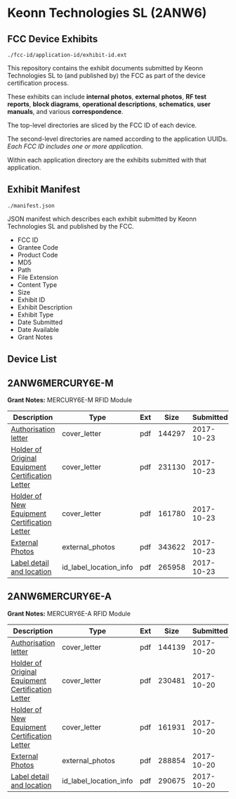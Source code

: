 # Keonn Technologies SL (2ANW6)
## FCC Device Exhibits

```
./fcc-id/application-id/exhibit-id.ext
```

This repository contains the exhibit documents submitted by Keonn Technologies SL to (and published by) the FCC as part of the device certification process.

These exhibits can include **internal photos**, **external photos**, **RF test reports**, **block diagrams**, **operational descriptions**, **schematics**, **user manuals**, and various **correspondence**.

The top-level directories are sliced by the FCC ID of each device.

The second-level directories are named according to the application UUIDs. *Each FCC ID includes one or more application.*

Within each application directory are the exhibits submitted with that application. 

## Exhibit Manifest

```
./manifest.json
```

JSON manifest which describes each exhibit submitted by Keonn Technologies SL and published by the FCC.

- FCC ID
- Grantee Code
- Product Code
- MD5
- Path
- File Extension
- Content Type
- Size
- Exhibit ID
- Exhibit Description
- Exhibit Type
- Date Submitted
- Date Available
- Grant Notes

## Device List
## 2ANW6MERCURY6E-M
**Grant Notes:** MERCURY6E-M RFID Module

| Description | Type | Ext | Size | Submitted | Available |
| ----------- | ---- | --- | ---- | --------- | --------- |
| [Authorisation letter](2ANW6MERCURY6E-M/876a402a23496383d9f1530a1ad0a9a5/3613727.pdf) | cover_letter | pdf | 144297 | 2017-10-23 | 2017-10-23 |
| [Holder of Original Equipment Certification Letter](2ANW6MERCURY6E-M/876a402a23496383d9f1530a1ad0a9a5/3613728.pdf) | cover_letter | pdf | 231130 | 2017-10-23 | 2017-10-23 |
| [Holder of New Equipment Certification Letter](2ANW6MERCURY6E-M/876a402a23496383d9f1530a1ad0a9a5/3613729.pdf) | cover_letter | pdf | 161780 | 2017-10-23 | 2017-10-23 |
| [External Photos](2ANW6MERCURY6E-M/876a402a23496383d9f1530a1ad0a9a5/3613730.pdf) | external_photos | pdf | 343622 | 2017-10-23 | 2017-10-23 |
| [Label detail and location](2ANW6MERCURY6E-M/876a402a23496383d9f1530a1ad0a9a5/3613731.pdf) | id_label_location_info | pdf | 265958 | 2017-10-23 | 2017-10-23 |
## 2ANW6MERCURY6E-A
**Grant Notes:** MERCURY6E-A RFID Module

| Description | Type | Ext | Size | Submitted | Available |
| ----------- | ---- | --- | ---- | --------- | --------- |
| [Authorisation letter](2ANW6MERCURY6E-A/9990aa682ff9480cc5055dc5188aaf86/3612330.pdf) | cover_letter | pdf | 144139 | 2017-10-20 | 2017-10-20 |
| [Holder of Original Equipment Certification Letter](2ANW6MERCURY6E-A/9990aa682ff9480cc5055dc5188aaf86/3612331.pdf) | cover_letter | pdf | 230481 | 2017-10-20 | 2017-10-20 |
| [Holder of New Equipment Certification Letter](2ANW6MERCURY6E-A/9990aa682ff9480cc5055dc5188aaf86/3612332.pdf) | cover_letter | pdf | 161931 | 2017-10-20 | 2017-10-20 |
| [External Photos](2ANW6MERCURY6E-A/9990aa682ff9480cc5055dc5188aaf86/3612346.pdf) | external_photos | pdf | 288854 | 2017-10-20 | 2017-10-20 |
| [Label detail and location](2ANW6MERCURY6E-A/9990aa682ff9480cc5055dc5188aaf86/3612347.pdf) | id_label_location_info | pdf | 290675 | 2017-10-20 | 2017-10-20 |
